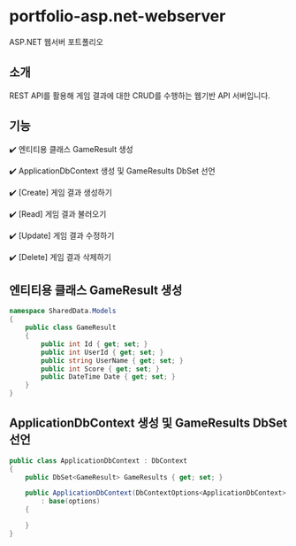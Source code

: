 # portfolio-asp.net-webserver
ASP.NET 웹서버 포트폴리오

## 소개
REST API를 활용해 게임 결과에 대한 CRUD를 수행하는 웹기반 API 서버입니다.

## 기능
:heavy_check_mark: 엔티티용 클래스 GameResult 생성


:heavy_check_mark: ApplicationDbContext 생성 및 GameResults DbSet 선언


:heavy_check_mark: [Create] 게임 결과 생성하기


:heavy_check_mark: [Read] 게임 결과 불러오기


:heavy_check_mark: [Update] 게임 결과 수정하기


:heavy_check_mark: [Delete] 게임 결과 삭제하기


## 엔티티용 클래스 GameResult 생성
``` c#
namespace SharedData.Models
{
	public class GameResult
	{
		public int Id { get; set; }
		public int UserId { get; set; }
		public string UserName { get; set; }
		public int Score { get; set; }
		public DateTime Date { get; set; }
	}
}
```


## ApplicationDbContext 생성 및 GameResults DbSet 선언
``` c#
public class ApplicationDbContext : DbContext
{
	public DbSet<GameResult> GameResults { get; set; }

	public ApplicationDbContext(DbContextOptions<ApplicationDbContext> options)
		: base(options)
	{

	}
}
```
